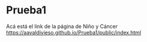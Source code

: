 # Prueba1 
Acá está el link de la página de Niño y Cáncer
https://aavaldivieso.github.io/Prueba1/public/index.html
